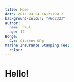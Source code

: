 ```yaml
---
title: Home
date: 2017-03-04 16:21:00 Z
background-colour: "#6d2323"
author:
  name: Paul
  age: 12
Bonge:
  Eyo: Student ORg
Marine Insurance Stamping Fee:
  color: 
---
```


# Hello!